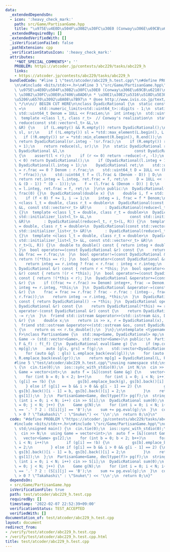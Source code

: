 ```yaml
---
data:
  _extendedDependsOn:
  - icon: ':heavy_check_mark:'
    path: src/Game/PartisanGame.hpp
    title: "\u975E\u4E0D\u504F\u30B2\u30FC\u30E0 (Conway\u306E\u69CB\u6210)"
  _extendedRequiredBy: []
  _extendedVerifiedWith: []
  _isVerificationFailed: false
  _pathExtension: cpp
  _verificationStatusIcon: ':heavy_check_mark:'
  attributes:
    '*NOT_SPECIAL_COMMENTS*': ''
    PROBLEM: https://atcoder.jp/contests/abc229/tasks/abc229_h
    links:
    - https://atcoder.jp/contests/abc229/tasks/abc229_h
  bundledCode: "#line 1 \"test/atcoder/abc229_h.test.cpp\"\n#define PROBLEM \"https://atcoder.jp/contests/abc229/tasks/abc229_h\"\
    \n\n#include <bits/stdc++.h>\n#line 3 \"src/Game/PartisanGame.hpp\"\n/**\n * @title\
    \ \u975E\u4E0D\u504F\u30B2\u30FC\u30E0 (Conway\u306E\u69CB\u6210)\n * @category\
    \ \u30B2\u30FC\u30E0\u7406\u8AD6\n * \u30E1\u30E2\u5316\u518D\u5E30\u30672\u9032\
    \u5206\u6570\u3092\u8A08\u7B97\n * @see http://www.ivis.co.jp/text/20111102.pdf\n\
    \ */\n\n// BEGIN CUT HERE\n\nclass DyadicRational {\n  static constexpr char FracLen\
    \ =\n      std::numeric_limits<std::uint64_t>::digits - 1;\n  static constexpr\
    \ std::uint64_t Denom = 1ULL << FracLen;\n  int integ;\n  std::uint64_t frac;\n\
    \  template <class l_t, class r_t>  // Conway's realization\n  static DyadicRational\
    \ reduce(const std::vector<l_t> &L,\n                               const std::vector<r_t>\
    \ &R) {\n    if (L.empty() && R.empty()) return DyadicRational();\n    DyadicRational\
    \ sl, sr;\n    if (!L.empty()) sl = *std::max_element(L.begin(), L.end());\n \
    \   if (!R.empty()) sr = *std::min_element(R.begin(), R.end());\n    if (L.empty())\
    \ return DyadicRational(sr.integ - !sr.frac);\n    if (R.empty()) return DyadicRational(sl.integ\
    \ + 1);\n    return reduce(sl, sr);\n  }\n  static DyadicRational reduce(const\
    \ DyadicRational &l,\n                               const DyadicRational &r)\
    \ {\n    assert(l < r);\n    if (r <= 0) return -reduce(-r, -l);\n    if (l.integ\
    \ < 0) return DyadicRational();\n    if (DyadicRational(l.integ + 1) < r) return\
    \ DyadicRational(l.integ + 1);\n    DyadicRational ret;\n    std::uint64_t rfrac\
    \ = r.frac == 0 ? Denom : r.frac;\n    std::uint64_t D = 1ULL << (FracLen - __builtin_clzll(l.frac\
    \ ^ rfrac));\n    std::uint64_t f = (l.frac & (Denom - D)) | D;\n    if (f < rfrac)\
    \ return ret.integ = l.integ, ret.frac = f, ret;\n    D = 1ULL << (FracLen - __builtin_clzll((l.frac\
    \ & (D - 1)) ^ (D - 1)));\n    f = (l.frac & (Denom - D)) | D;\n    return ret.integ\
    \ = l.integ, ret.frac = f, ret;\n  }\n\n public:\n  DyadicRational() : integ(0),\
    \ frac(0) {}\n  DyadicRational(double x) {\n    double i, f = std::modf(x, &i);\n\
    \    if (f < 0) f += 1, i -= 1;\n    integ = i, frac = f * Denom;\n  }\n  template\
    \ <class l_t = double, class r_t = double>\n  DyadicRational(const std::vector<l_t>\
    \ &L, const std::vector<r_t> &R)\n      : DyadicRational(reduce<l_t, r_t>(L, R))\
    \ {}\n  template <class l_t = double, class r_t = double>\n  DyadicRational(const\
    \ std::initializer_list<l_t> &L,\n                 const std::initializer_list<r_t>\
    \ &R)\n      : DyadicRational(reduce<l_t, r_t>(L, R)) {}\n  template <class l_t\
    \ = double, class r_t = double>\n  DyadicRational(const std::vector<l_t> &L, const\
    \ std::initializer_list<r_t> &R)\n      : DyadicRational(reduce<l_t, r_t>(L, R))\
    \ {}\n  template <class l_t = double, class r_t = double>\n  DyadicRational(const\
    \ std::initializer_list<l_t> &L, const std::vector<r_t> &R)\n      : DyadicRational(reduce<l_t,\
    \ r_t>(L, R)) {}\n  double to_double() const { return integ + double(frac) / Denom;\
    \ }\n  bool operator==(const DyadicRational &r) const {\n    return integ == r.integ\
    \ && frac == r.frac;\n  }\n  bool operator!=(const DyadicRational &r) const {\
    \ return !(*this == r); }\n  bool operator<(const DyadicRational &r) const {\n\
    \    return integ == r.integ ? frac < r.frac : integ < r.integ;\n  }\n  bool operator>(const\
    \ DyadicRational &r) const { return r < *this; }\n  bool operator<=(const DyadicRational\
    \ &r) const { return !(r < *this); }\n  bool operator>=(const DyadicRational &r)\
    \ const { return !(*this < r); }\n  DyadicRational &operator+=(const DyadicRational\
    \ &r) {\n    if ((frac += r.frac) >= Denom) integ++, frac -= Denom;\n    return\
    \ integ += r.integ, *this;\n  }\n  DyadicRational &operator-=(const DyadicRational\
    \ &r) {\n    frac = frac >= r.frac ? frac - r.frac : (integ--, frac + (Denom -\
    \ r.frac));\n    return integ -= r.integ, *this;\n  }\n  DyadicRational operator-()\
    \ const { return DyadicRational() -= *this; }\n  DyadicRational operator+(const\
    \ DyadicRational &r) const {\n    return DyadicRational(*this) += r;\n  }\n  DyadicRational\
    \ operator-(const DyadicRational &r) const {\n    return DyadicRational(*this)\
    \ -= r;\n  }\n  friend std::istream &operator>>(std::istream &is, DyadicRational\
    \ &r) {\n    double x;\n    return is >> x, r = DyadicRational(x), is;\n  }\n\
    \  friend std::ostream &operator<<(std::ostream &os, const DyadicRational &r)\
    \ {\n    return os << r.to_double();\n  }\n};\n\ntemplate <typename Game, typename\
    \ F>\nclass PartisanGame {\n  std::map<Game, DyadicRational> mp;\n  F f;  // :\
    \ Game -> (std::vector<Game>, std::vector<Game>)\n public:\n  PartisanGame(const\
    \ F &_f) : f(_f) {}\n  DyadicRational eval(Game g) {\n    if (mp.count(g)) return\
    \ mp[g];\n    auto [gls, grs] = f(g);\n    std::vector<DyadicRational> L, R;\n\
    \    for (auto &gl : gls) L.emplace_back(eval(gl));\n    for (auto &gr : grs)\
    \ R.emplace_back(eval(gr));\n    return mp[g] = DyadicRational(L, R);\n  }\n};\n\
    #line 5 \"test/atcoder/abc229_h.test.cpp\"\nusing namespace std;\nsigned main()\
    \ {\n  cin.tie(0);\n  ios::sync_with_stdio(0);\n  int N;\n  cin >> N;\n  using\
    \ Game = vector<int>;\n  auto f = [&](const Game &g) {\n    vector<Game> gs[2];\n\
    \    for (int b = 0; b < 2; b++)\n      for (int i = 0; i < N; i++)\n        if\
    \ (g[i] == !b) {\n          gs[b].emplace_back(g), gs[b].back()[i] = 2;\n    \
    \    } else if (g[i] == b && i > 0 && g[i - 1] == 2) {\n          gs[b].emplace_back(g),\
    \ gs[b].back()[i - 1] = b, gs[b].back()[i] = 2;\n        }\n    return make_pair(gs[0],\
    \ gs[1]);\n  };\n  PartisanGame<Game, decltype(f)> pg(f);\n  string S[N];\n  for\
    \ (int i = 0; i < N; i++) cin >> S[i];\n  DyadicRational sum(0);\n  for (int j\
    \ = 0; j < N; j++) {\n    Game g(N);\n    for (int i = 0; i < N; i++) g[i] = S[i][j]\
    \ == '.' ? 2 : (S[i][j] == 'B');\n    sum += pg.eval(g);\n  }\n  cout << (sum\
    \ > 0 ? \"Takahashi\" : \"Snuke\") << '\\n';\n  return 0;\n}\n"
  code: "#define PROBLEM \"https://atcoder.jp/contests/abc229/tasks/abc229_h\"\n\n\
    #include <bits/stdc++.h>\n#include \"src/Game/PartisanGame.hpp\"\nusing namespace\
    \ std;\nsigned main() {\n  cin.tie(0);\n  ios::sync_with_stdio(0);\n  int N;\n\
    \  cin >> N;\n  using Game = vector<int>;\n  auto f = [&](const Game &g) {\n \
    \   vector<Game> gs[2];\n    for (int b = 0; b < 2; b++)\n      for (int i = 0;\
    \ i < N; i++)\n        if (g[i] == !b) {\n          gs[b].emplace_back(g), gs[b].back()[i]\
    \ = 2;\n        } else if (g[i] == b && i > 0 && g[i - 1] == 2) {\n          gs[b].emplace_back(g),\
    \ gs[b].back()[i - 1] = b, gs[b].back()[i] = 2;\n        }\n    return make_pair(gs[0],\
    \ gs[1]);\n  };\n  PartisanGame<Game, decltype(f)> pg(f);\n  string S[N];\n  for\
    \ (int i = 0; i < N; i++) cin >> S[i];\n  DyadicRational sum(0);\n  for (int j\
    \ = 0; j < N; j++) {\n    Game g(N);\n    for (int i = 0; i < N; i++) g[i] = S[i][j]\
    \ == '.' ? 2 : (S[i][j] == 'B');\n    sum += pg.eval(g);\n  }\n  cout << (sum\
    \ > 0 ? \"Takahashi\" : \"Snuke\") << '\\n';\n  return 0;\n}"
  dependsOn:
  - src/Game/PartisanGame.hpp
  isVerificationFile: true
  path: test/atcoder/abc229_h.test.cpp
  requiredBy: []
  timestamp: '2022-02-07 22:52:39+09:00'
  verificationStatus: TEST_ACCEPTED
  verifiedWith: []
documentation_of: test/atcoder/abc229_h.test.cpp
layout: document
redirect_from:
- /verify/test/atcoder/abc229_h.test.cpp
- /verify/test/atcoder/abc229_h.test.cpp.html
title: test/atcoder/abc229_h.test.cpp
---
```

